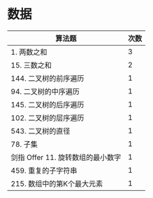 # 数据

| 算法题                     | 次数 |
|-------------------------|----|
| 1\. 两数之和                | 3  |
| 15\. 三数之和               | 2  |
| 144\. 二叉树的前序遍历          | 1  |
| 94\. 二叉树的中序遍历           | 1  |
| 145\. 二叉树的后序遍历          | 1  |
| 102\. 二叉树的层序遍历          | 1  |
| 543\. 二叉树的直径            | 1  |
| 78\. 子集                 | 1  |
| 剑指 Offer 11\. 旋转数组的最小数字 | 1  |
| 459\. 重复的子字符串           | 1  |
| 215\. 数组中的第K个最大元素       | 1  |
